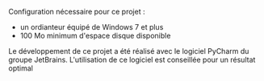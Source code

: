 Configuration nécessaire pour ce projet :
- un ordianteur équipé de Windows 7 et plus
- 100 Mo minimum d'espace disque disponible

Le développement de ce projet a été réalisé avec le logiciel PyCharm du groupe JetBrains.
L'utilisation de ce logiciel est conseillée pour un résultat optimal
